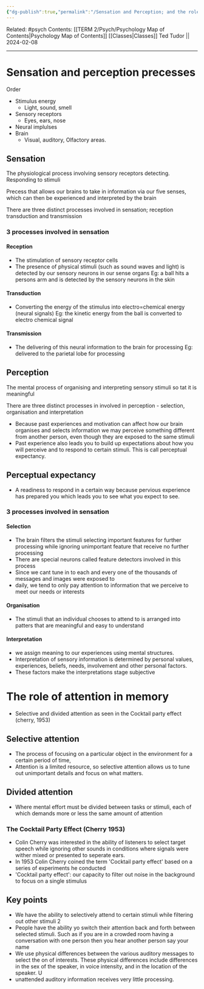 ```yaml
---
{"dg-publish":true,"permalink":"/Sensation and Perception; and the role of attention in memory/"}
---
```


Related: #psych
Contents: [[TERM 2/Psych/Psychology Map of Contents\|Psychology Map of Contents]]
[[Classes\|Classes]]
Ted Tudor || 2024-02-08
***
# Sensation and perception precesses 
Order 
- Stimulus energy 
	- Light, sound, smell
- Sensory receptors 
	- Eyes, ears, nose
- Neural implulses 
- Brain 
	- Visual, auditory, Olfactory areas.

## Sensation
The physiological process involving sensory receptors detecting. Responding to stimuli 

Precess that allows our brains to take in information via our five senses, which can then be experienced and interpreted by the brain 

There are three distinct processes involved in sensation; reception transduction and transmission 

### 3 processes involved in sensation 

#### Reception 
- The stimulation of sensory receptor cells 
- The presence of physical stimuli (such as sound waves and light) is detected by our sensory neurons in our sense organs 
	Eg: a ball hits a persons arm and is detected by the sensory neurons in the skin 

#### Transduction
- Converting the energy of the stimulus into electro=chemical energy (neural signals)
	Eg: the kinetic energy from the ball is converted to electro chemical signal 

#### Transmission 
- The delivering of this neural information to the brain for processing 
	Eg: delivered to the parietal lobe for processing 

## Perception
The mental process of organising and interpreting sensory stimuli so tat it is meaningful 

There are three distinct processes in involved in perception - selection, organisation and interpretation

- Because past experiences and motivation can affect how our brain organises and selects information we may perceive something different from another person, even though they are exposed to the same stimuli
- Past experience also leads you to build up expectations about how you will perceive and to respond to certain stimuli. This is call perceptual expectancy. 

## Perceptual expectancy 
- A readiness to respond in a certain way because pervious experience has prepared you which leads you to see what you expect to see. 

### 3 processes involved in sensation 
#### Selection 
- The brain filters the stimuli selecting important features for further processing while ignoring unimportant feature that receive no further processing 
- There are special neurons called feature detectors involved in this process 
- Since we cant tune in to each and every one of the thousands of messages and images were exposed to 
- daily, we tend to only pay attention to information that we perceive to meet our needs or interests 

#### Organisation 
- The stimuli that an individual chooses to attend to is arranged into patters that are meaningful and easy to understand

#### Interpretation 
-  we assign meaning to our experiences using mental structures. 
- Interpretation of sensory information is determined by personal values, experiences, beliefs, needs, involvement and other personal factors. 
- These factors make the interpretations stage subjective 

# The role of attention in memory
- Selective and divided attention as seen in the Cocktail party effect (cherry, 1953) 

## Selective attention 
- The process of focusing on a particular object in the environment for a certain period of time, 
- Attention is a limited resource, so selective attention allows us to tune out unimportant details and focus on what matters. 
## Divided attention 
- Where mental effort must be divided between tasks or stimuli, each of which demands more or less the same amount of attention 
### The Cocktail Party Effect (Cherry 1953)
- Colin Cherry was interested in the ability of listeners to select target speech while ignoring other sounds in conditions where signals were wither mixed or presented to seperate ears. 
- In 1953 Colin Cherry coined the term 'Cocktail party effect' based on a series of experiments he conducted 
- 'Cocktail party effect': our capacity to filter out noise in the background to focus on a single stimulus 
## Key points 
- We have the ability to selectively attend to certain stimuli while filtering out other stimuli 2 
- People have the ability yo switch their attention back and forth between selected stimuli. Such as if you are in a crowded room having a conversation with one person then you hear another person say your name 
- We use physical differences between the various auditory messages to select the on of interests. These physical differences include differences in the sex of the speaker, in voice intensity, and in the location of the speaker. U
-  unattended auditory information receives very little processing. 

